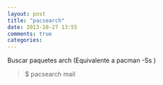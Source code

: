 ```yaml
---
layout: post
title: "pacsearch"
date: 2013-10-27 13:55
comments: true
categories: 
---
```

Buscar paquetes arch (Equivalente a pacman -Ss )

>$ pacsearch mail

